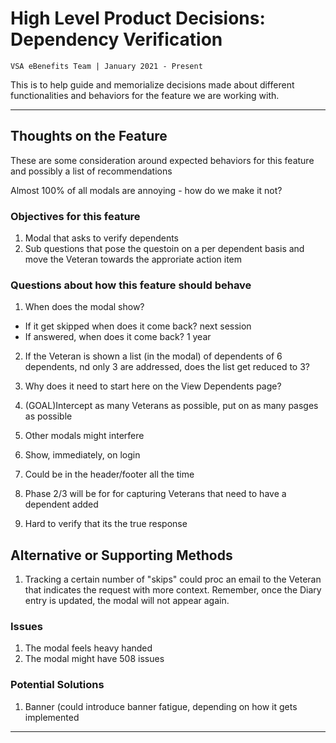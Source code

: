# High Level Product Decisions: Dependency Verification
`VSA eBenefits Team | January 2021 - Present`  

This is to help guide and memorialize decisions made about different functionalities and behaviors for the feature we are working with.  

-------------

## Thoughts on the Feature    
These are some consideration around expected behaviors for this feature and possibly a list of recommendations

Almost 100% of all modals are annoying - how do we make it not?
  
### Objectives for this feature
1. Modal that asks to verify dependents
2. Sub questions that pose the questoin on a per dependent basis and move the Veteran towards the approriate action item

### Questions about how this feature should behave
1. When does the modal show?
- If it get  skipped when does it come back? next session
- If answered, when does it come back? 1 year

2. If the Veteran is shown a list (in the modal) of dependents of 6 dependents, nd only 3 are addressed, does the list get reduced to 3?

3. Why does it need to start here on the View Dependents page?

4. (GOAL)Intercept as many Veterans as possible, put on as many pasges as possible

5. Other modals might interfere

6. Show, immediately, on login

7. Could be in the header/footer all the time

8. Phase 2/3 will be for for capturing Veterans that need to have a dependent added

9. Hard to verify that its the true response

## Alternative or Supporting Methods
1. Tracking a certain number of "skips" could proc an email to the Veteran that indicates the request with more context.  Remember, once the Diary entry is updated, the modal will not appear again.

### Issues
1. The modal feels heavy handed 
1. The modal might have 508 issues

### Potential Solutions
1. Banner
(could introduce banner fatigue, depending on how it gets implemented


------------
